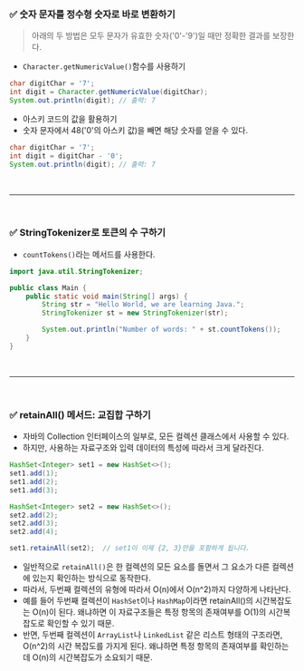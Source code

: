 ### ✅ 숫자 문자를 정수형 숫자로 바로 변환하기

> 아래의 두 방법은 모두 문자가 유효한 숫자('0'-'9')일 때만 정확한 결과를 보장한다.

- `Character.getNumericValue()`함수를 사용하기

```java
char digitChar = '7'; 
int digit = Character.getNumericValue(digitChar);
System.out.println(digit); // 출력: 7
```

- 아스키 코드의 값을 활용하기
- 숫자 문자에서 48('0'의 아스키 값)을 빼면 해당 숫자를 얻을 수 있다.

```java
char digitChar = '7';
int digit = digitChar - '0';
System.out.println(digit); // 출력: 7
```

<br/>

---

<br/>

### ✅ StringTokenizer로 토큰의 수 구하기

- `countTokens()`라는 메서드를 사용한다.

```java
import java.util.StringTokenizer;

public class Main {
    public static void main(String[] args) {
        String str = "Hello World, we are learning Java.";
        StringTokenizer st = new StringTokenizer(str);

        System.out.println("Number of words: " + st.countTokens());
    }
}
```

<br/>

---

<br/>

### ✅ retainAll() 메서드: 교집합 구하기

- 자바의 Collection 인터페이스의 일부로, 모든 컬렉션 클래스에서 사용할 수 있다.
- 하지만, 사용하는 자료구조와 입력 데이터의 특성에 따라서 크게 달라진다.

```java
HashSet<Integer> set1 = new HashSet<>();
set1.add(1);
set1.add(2);
set1.add(3);

HashSet<Integer> set2 = new HashSet<>();
set2.add(2);
set2.add(3);
set2.add(4);

set1.retainAll(set2);  // set1이 이제 {2, 3}만을 포함하게 됩니다.
```

- 일반적으로 `retainAll()`은 한 컬렉션의 모든 요소를 돌면서 그 요소가 다른 컬렉션에 있는지 확인하는 방식으로 동작한다.
- 따라서, 두번째 컬렉션의 유형에 따라서 O(n)에서 O(n^2)까지 다양하게 나타난다.
- 예를 들어 두번째 컬렉션이 `HashSet`이나 `HashMap`이라면 retainAll()의 시간복잡도는 O(n)이 된다. 왜냐하면 이 자료구조들은 특정 항목의 존재여부를 O(1)의 시간복잡도로 확인할 수 있기 때문.
- 반면, 두번째 컬렉션이 `ArrayList`나 `LinkedList` 같은 리스트 형태의 구조라면, O(n^2)의 시간 복잡도를 가지게 된다. 왜냐하면 특정 항목의 존재여부를 확인하는데 O(n)의 시간복잡도가 소요되기 때문.